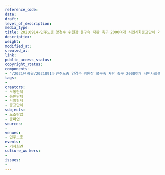 ```yaml
---
reference_code: 
date: 
draft: 
level_of_description: 
media_type: 
title: 20210914-민주노총 양경수 위원장 불구속 재판 촉구 2000여개 시민사회종교단체 기자회견
description: 
weight: 
modified_at: 
created_at: 
link: 
public_access_status: 
copyright_status: 
components:
- "/2021년/9월/20210914-민주노총 양경수 위원장 불구속 재판 촉구 2000여개 시민사회종교단체 기자회견/_5D41427.jpg"
tags:
- 
creators:
- 노동단체
- 농민단체
- 사회단체
- 종교단체
subjects:
- 노조탄압
- 총파업
sources:
- 
venues:
- 민주노총
events:
- 기자회견
culture_workers:
- 
issues:
- 
---
```


